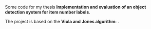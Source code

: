 Some code for my thesis **Implementation and evaluation of an object detection system for item number labels**.

The project is based on the **Viola and Jones algorithm**: [
](https://www.cs.cmu.edu/~efros/courses/AP06/Papers/viola-cvpr-01.pdf).

